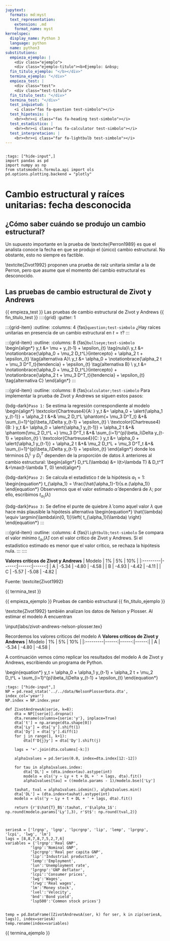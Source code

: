 ```yaml
---
jupytext:
  formats: md:myst
  text_representation:
    extension: .md
    format_name: myst
kernelspec:
  display_name: Python 3
  language: python
  name: python3
substitutions:
  empieza_ejemplo: |
    <div class="ejemplo">
    <div class="ejemplo-titulo"><b>Ejemplo: &nbsp;
  fin_titulo_ejemplo: "</b></div>"
  termina_ejemplo: "</div>"
  empieza_test: |
    <div class="test">
    <div class="test-titulo">
  fin_titulo_test: "</div>"
  termina_test: "</div>"
  test_inquietud: |
    <i class="fas fa-question test-simbolo"></i>
  test_hipotesis: |
    <br><hr><i class="fas fa-heading test-simbolo"></i>
  test_estadistico: |
    <br><hr><i class="fas fa-calculator test-simbolo"></i>
  test_interpretacion: |
    <br><hr><i class="far fa-lightbulb test-simbolo"></i>
---
```




```{include} ../math-definitions.md
```


```{code-cell} ipython3
:tags: ["hide-input",]
import pandas as pd
import numpy as np
from statsmodels.formula.api import ols
pd.options.plotting.backend = "plotly"
```


# Cambio estructural y raíces unitarias: fecha desconocida


## ¿Cómo saber cuándo se produjo un cambio estructural?

Un supuesto importante en la prueba de \textcite{Perron1989} es que el analista conoce la fecha en que se produjo el (único) cambio estructural. No obstante, esto no siempre es factible.

\textcite{Zivot1992} proponen una prueba de raíz unitaria similar a la de Perron, pero que asume que el momento del cambio estructural es desconocido.









## Las pruebas de cambio estructural de Zivot y Andrews

{{ empieza_test }} Las pruebas de cambio estructural de Zivot y Andrews {{ fin_titulo_test }}
::::{grid} 
:gutter: 1

:::{grid-item}
:outline: 
:columns: 4
{fas}`question;test-simbolo`
¿Hay raíces unitarias en presencia de un cambio estructural en $t=\tau$?
:::

:::{grid-item} 
:outline: 
:columns: 8
{fas}`bullseye;test-simbolo`
\begin{align*}
y_t &= \mu +  y_{t-1}  + \epsilon_{t} \tag{nula}\\
y_t &= \notationbrace{\alpha_0 + \mu_2 D_t^L}{intercepto} + \alpha_2 t  + \epsilon_{t} \tag{alternativa A}\\
y_t &= \alpha_0 + \notationbrace{\alpha_2 t + \mu_3 D^T_t}{tendencia} +  \epsilon_{t} \tag{alternativa B} \\
y_t &= \notationbrace{\alpha_0 + \mu_2 D_t^L}{intercepto} + \notationbrace{\alpha_2 t + \mu_3 D^T_t}{tendencia} +  \epsilon_{t} \tag{alternativa C}
\end{align*}
:::

:::{grid-item} 
:outline: 
:columns: 8
{fas}`calculator;test-simbolo`
Para implementar la prueba de Zivot y Andrews se siguen estos pasos:

{bdg-dark}`Paso 1:` Se estima la regresión correspondiente al modelo
\begin{align*}
\textcolor{Chartreuse4}{A: } y_t &= \alpha_0 + \alert{\alpha_1 y_{t-1}} + \alpha_2 t  &+& \mu_2 D_t^L \phantom{+ \mu_3 D^T_t}  &+& \sum_{i=1}^{p}\beta_i\Delta y_{t-1} + \epsilon_{t} \\
\textcolor{Chartreuse4}{B: } y_t &= \alpha_0 + \alert{\alpha_1 y_{t-1}} + \alpha_2 t  &+& \phantom{\mu_2 D_t^L +} \mu_3 D^T_t  &+& \sum_{i=1}^{p}\beta_i\Delta y_{t-1} + \epsilon_{t}  \\
\textcolor{Chartreuse4}{C: } y_t &= \alpha_0 + \alert{\alpha_1 y_{t-1}} + \alpha_2 t  &+& \mu_2 D_t^L + \mu_3 D^T_t &+& \sum_{i=1}^{p}\beta_i\Delta y_{t-1} + \epsilon_{t}
\end{align*}
donde los términos $D_t^L$ y $D_t^T$ dependen de la proporción de datos $\lambda$ anteriores al cambio estructural:
\begin{align*}
D_t^L(\lambda) &= I(t>\lambda T)  &  D_t^T &=\max(t-\lambda T, 0)
\end{align*}

{bdg-dark}`Paso 2:` Se calcula el estadístico $t$ de la hipótesis $a_1=1$:
\begin{equation*}
t_{\alpha_1} = \frac{\hat{\alpha_1}-1}{s.e.(\alpha_1)}
\end{equation*}
Observemos que el valor estimado $\hat{\alpha}$ dependerá de $\lambda$; por ello, escribimos $t_{\alpha_1}(\lambda)$

{bdg-dark}`Paso 3:` Se define el punte de quiebre $\hat{\lambda}$ como aquel valor $\lambda$ que hace más plausible la hipótesis alternativa
\begin{equation*}
\hat{\lambda} \equiv \argmin{\lambda\in(0, 1)}\left\{ t_{\alpha_1}(\lambda) \right\}
\end{equation*}
:::

:::{grid-item} 
:outline: 
:columns: 4
{fas}`lightbulb;test-simbolo` 
Se compara el valor mínimo $t_{\alpha_1}(\hat\lambda)$ con el valor crítico de Zivot y Andrews. Si el estadístico estimado es menor que el valor crítico, se rechaza la hipótesis nula.
:::
::::

**Valores críticos de Zivot y Andrews**
| Modelo   |    1% |    5% |   10% |
|:---------|------:|------:|------:|
| A        | -5.34 | -4.80 | -4.58 |
| B        | -4.93 | -4.42 | -4.11 |
| C        | -5.57 | -5.08 | -4.82 |

Fuente: \textcite{Zivot1992}

{{ termina_test }}



{{ empieza_ejemplo }} Pruebas de cambio estructural {{ fin_titulo_ejemplo }}

\textcite{Zivot1992} también analizan los datos de Nelson y Plosser. Al estimar el modelo A encuentran

\input{labs/zivot-andrews-nelson-plosser.tex}


Recordemos los valores críticos del modelo A
**Valores críticos de Zivot y Andrews**
| Modelo   |    1% |    5% |   10% |
|:---------|------:|------:|------:|
| A        | -5.34 | -4.80 | -4.58 |


A continuación vemos cómo replicar los resultados del modelo A de Zivot y Andrews, escribiendo un programa de Python.

\begin{equation*}
y_t = \alpha_0 + \alpha_1 y_{t-1} + \alpha_2 t  + \mu_2 D_t^L  + \sum_{i=1}^{p}\beta_i\Delta y_{t-1} + \epsilon_{t}
\end{equation*}


```{code-cell} ipython3
:tags: ["hide-input",]
NP = pd.read_stata('../../data/NelsonPlosserData.dta', index_col='year')
NP.index = NP.index.year

def ZivotAndrewsA(serie, k=8):
    dta = NP[[serie]].dropna()
    dta.rename(columns={serie:'y'}, inplace=True)
    dta['t'] = np.arange(dta.shape[0])
    dta['Ly'] = dta['y'].shift(1)
    dta['Dy'] = dta['y'].diff(1)
    for j in range(1, k+1):
        dta[f'D{j}y'] = dta['Dy'].shift(j)    

    lags = '+'.join(dta.columns[-k:])

    alpha1values = pd.Series(0.0, index=dta.index[12:-12])

    for tau in alpha1values.index:
        dta['DL'] = (dta.index>tau).astype(int)
        modelo = ols('y ~ Ly + t + DL + ' + lags, dta).fit()
        alpha1values[tau] = ((modelo.params - 1)/modelo.bse)['Ly']

    tauhat, tval = alpha1values.idxmin(), alpha1values.min()
    dta['DL'] = (dta.index>tauhat).astype(int)
    modelo = ols('y ~ Ly + t + DL + ' + lags, dta).fit()

    return {r'$\hat{T}_B$':tauhat, r'$\alpha_1$': np.round(modelo.params['Ly'],3), r'$t$': np.round(tval,2)}



seriesA = ['lrgnp', 'lgnp', 'lpcrgnp', 'lip', 'lemp', 'lprgnp', 'lcpi', 'lwg', 'lm']
lags = [8,8,7,8,7,5,2,7,6]
variables = {'lrgnp':'Real GNP',
           'lgnp':'Nominal GNP',
           'lpcrgnp':'Real per capita GNP',
           'lip':'Industrial production',
           'lemp':'Employment',
           'lun':'Unemployment rate',
           'lprgnp':'GNP deflator',
           'lcpi':'Consumer prices',
           'lwg':'Wages',
           'lrwg':'Real wages',
           'lm':'Money stock',
           'lvel':'Velocity',
           'bnd':'Bond yield',
           'lsp500':'Common stock prices'}


temp = pd.DataFrame([ZivotAndrewsA(ser, k) for ser, k in zip(seriesA, lags)], index=seriesA)
temp.rename(index=variables)
```



{{ termina_ejemplo }}
